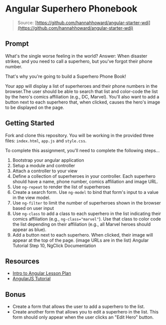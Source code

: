 # Angular Superhero Phonebook

> Source: [https://github.com/hannahhoward/angular-starter-wdi](https://github.com/hannahhoward/angular-starter-wdi)

## Prompt

What's the single worse feeling in the world? Answer: When disaster strikes, and you need to call a superhero, but you've forgot their phone number.

That's why you're going to build a Superhero Phone Book!

Your app will display a list of superheroes and their phone numbers in the browser.The user should be able to search that list and color-code the list by the hero's comics affiliation (e.g., DC, Marvel). You'll also want to add a button next to each superhero that, when clicked, causes the hero's image to be displayed on the page.

## Getting Started

Fork and clone this repository. You will be working in the provided three files: `index.html`, `app.js` and `style.css`.

To complete this assignment, you'll need to complete the following steps...

  1. Bootstrap your angular application
  2. Setup a module and controller
  3. Attach a controller to your view
  4. Define a collection of superheroes in your controller. Each superhero should have a name, phone number, comics affiliation and image URL.
  5. Use `ng-repeat` to render the list of superheroes
  6. Create a search form. Use `ng-model` to bind that form's input to a value in the view model.
  7. Use `ng-filter` to limit the number of superheroes shown in the browser based on user input
  8. Use `ng-class` to add a class to each superhero in the list indicating their comics affiliation (e.g., `ng-class="marvel"`). Use that class to color code the list depending on their affiliation (e.g., all Marvel heroes should appear as blue).
  9. Add a button next to each superhero. When clicked, their image will appear at the top of the page. (image URLs are in the list) Angular Tutorial Step 10, NgClick Documentation

## Resources

* [Intro to Angular Lesson Plan](https://github.com/ga-wdi-lessons/angular-intro)
* [AngularJS Tutorial](https://www.tutorialspoint.com/angularjs/)

## Bonus

* Create a form that allows the user to add a superhero to the list.
* Create another form that allows you to edit a superhero in the list. This form should only appear when the user clicks an "Edit Hero" button.
